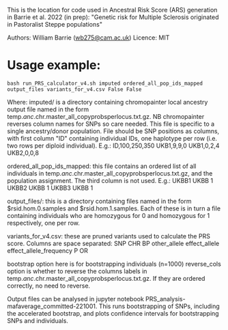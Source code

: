 This is the location for code used in Ancestral Risk Score (ARS) generation in Barrie et al. 2022 (in prep): "Genetic risk for Multiple Sclerosis originated in Pastoralist Steppe populations"

Authors: William Barrie (wb275@cam.ac.uk)
Licence: MIT


# Usage example:

```bash run_PRS_calculator_v4.sh imputed ordered_all_pop_ids_mapped output_files variants_for_v4.csv False False```

Where: 
imputed/ is a directory containing chromopainter local ancestry output file named in the form temp.$anc.$chr.master_all_copyprobsperlocus.txt.gz. NB chromopainter reverses column names for SNPs so care needed. This file is specific to a single ancestry/donor population. File should be SNP positions as columns, with first column "ID" containing individual IDs, one haplotype per row (i.e. two rows per diploid individual). E.g.:
ID,100,250,350
UKB1,9,9,0
UKB1,0,2,4
UKB2,0,0,8

ordered_all_pop_ids_mapped: this file contains an ordered list of all individuals in temp.$anc.$chr.master_all_copyprobsperlocus.txt.gz, and the population assignment. The third column is not used. E.g.:
UKBB1 UKBB 1
UKBB2 UKBB 1
UKBB3 UKBB 1

output_files/: this is a directory containing files named in the form $rsid.hom.0.samples and $rsid.hom.1.samples. Each of these is in turn a file containing individuals who are homozygous for 0 and homozygous for 1 respectively, one per row. 

variants_for_v4.csv: these are pruned variants used to calculate the PRS score. Columns are space separated: SNP CHR BP other_allele effect_allele effect_allele_frequency P OR

bootstrap option here is for bootstrapping individuals (n=1000)
reverse_cols option is whether to reverse the columns labels in temp.$anc.$chr.master_all_copyprobsperlocus.txt.gz. If they are ordered correctly, no need to reverse. 

Output files can be analysed in jupyter notebook PRS_analysis-mafaverage_committed-221001. This runs bootstrapping of SNPs, including the accelerated bootstrap, and plots confidence intervals for bootstrapping SNPs and individuals. 

